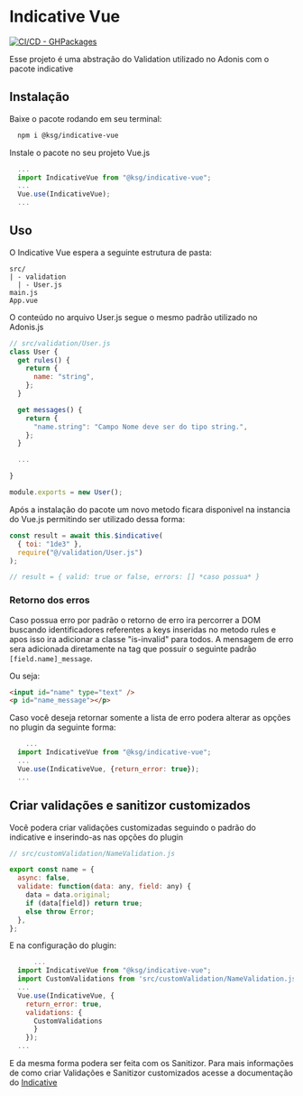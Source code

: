 # Indicative Vue

[![CI/CD - GHPackages](https://github.com/ks-labs/indicative-vue/actions/workflows/npm-publish.yml/badge.svg)](https://github.com/ks-labs/indicative-vue/actions/workflows/npm-publish.yml/badge.svg)

Esse projeto é uma abstração do Validation utilizado no Adonis com o pacote indicative

## Instalação

Baixe o pacote rodando em seu terminal:

```bash
  npm i @ksg/indicative-vue
```

Instale o pacote no seu projeto Vue.js

```js
  ...
  import IndicativeVue from "@ksg/indicative-vue";
  ...
  Vue.use(IndicativeVue);
  ...
```

## Uso

O Indicative Vue espera a seguinte estrutura de pasta:

```
src/
| - validation
  | - User.js
main.js
App.vue
```

O conteúdo no arquivo User.js segue o mesmo padrão utilizado no Adonis.js

```js
// src/validation/User.js
class User {
  get rules() {
    return {
      name: "string",
    };
  }

  get messages() {
    return {
      "name.string": "Campo Nome deve ser do tipo string.",
    };
  }

  ...

}

module.exports = new User();
```

Após a instalação do pacote um novo metodo ficara disponivel na instancia do Vue.js permitindo ser utilizado dessa forma:

```js
const result = await this.$indicative(
  { toi: "1de3" },
  require("@/validation/User.js")
);

// result = { valid: true or false, errors: [] *caso possua* }
```

### Retorno dos erros

Caso possua erro por padrão o retorno de erro ira percorrer a DOM buscando identificadores referentes a keys inseridas no metodo rules e apos isso ira adicionar a classe "is-invalid" para todos.
A mensagem de erro sera adicionada diretamente na tag que possuir o seguinte padrão `[field.name]_message`.

Ou seja:

```html
<input id="name" type="text" />
<p id="name_message"></p>
```

Caso você deseja retornar somente a lista de erro podera alterar as opções no plugin da seguinte forma:

```js
    ...
  import IndicativeVue from "@ksg/indicative-vue";
  ...
  Vue.use(IndicativeVue, {return_error: true});
  ...
```

## Criar validações e sanitizor customizados

Você podera criar validações customizadas seguindo o padrão do indicative e inserindo-as nas opções do plugin

```js
// src/customValidation/NameValidation.js

export const name = {
  async: false,
  validate: function(data: any, field: any) {
    data = data.original;
    if (data[field]) return true;
    else throw Error;
  },
};
```

E na configuração do plugin:

```js
      ...
  import IndicativeVue from "@ksg/indicative-vue";
  import CustomValidations from 'src/customValidation/NameValidation.js'
  ...
  Vue.use(IndicativeVue, {
    return_error: true,
    validations: {
      CustomValidations
      }
    });
  ...
```

E da mesma forma podera ser feita com os Sanitizor. Para mais informações de como criar Validações e Sanitizor customizados acesse a documentação do [Indicative](https://indicative.adonisjs.com/guides/master/introduction)
